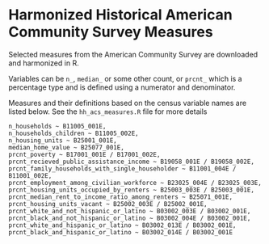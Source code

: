 # Harmonized Historical American Community Survey Measures

Selected measures from the American Community Survey are downloaded and harmonized in R.

Variables can be `n_`, `median_` or some other count, or `prcnt_` which is a percentage type and is defined using a numerator and denominator.

Measures and their definitions based on the census variable names are listed below.  See the `hh_acs_measures.R` file for more details

```
n_households ~ B11005_001E,
n_households_children ~ B11005_002E,
n_housing_units ~ B25001_001E,
median_home_value ~ B25077_001E,
prcnt_poverty ~ B17001_001E / B17001_002E,
prcnt_recieved_public_assistance_income ~ B19058_001E / B19058_002E,
prcnt_family_households_with_single_householder ~ B11001_004E / B11001_002E,
prcnt_employment_among_civilian_workforce ~ B23025_004E / B23025_003E,
prcnt_housing_units_occupied_by_renters ~ B25003_003E / B25003_001E,
prcnt_median_rent_to_income_ratio_among_renters ~ B25071_001E,
prcnt_housing_units_vacant ~ B25002_003E / B25002_001E,
prcnt_white_and_not_hispanic_or_latino ~ B03002_003E / B03002_001E,
prcnt_black_and_not_hispanic_or_latino ~ B03002_004E / B03002_001E,
prcnt_white_and_hispanic_or_latino ~ B03002_013E / B03002_001E,
prcnt_black_and_hispanic_or_latino ~ B03002_014E / B03002_001E
```
